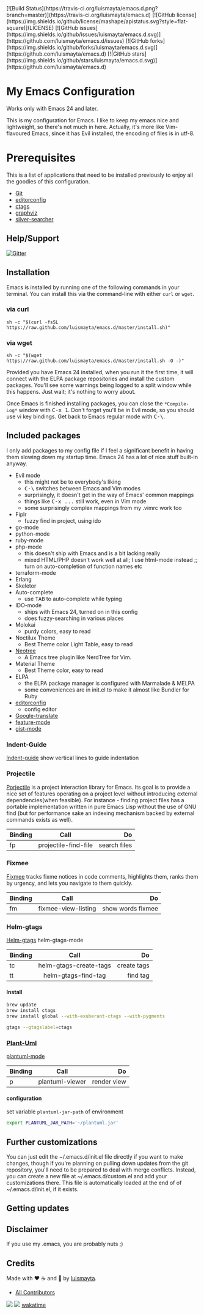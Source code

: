 <span class="badges">
[![Build Status](https://travis-ci.org/luismayta/emacs.d.png?branch=master)](https://travis-ci.org/luismayta/emacs.d)
[![GitHub license](https://img.shields.io/github/license/mashape/apistatus.svg?style=flat-square)](LICENSE)
[![GitHub issues](https://img.shields.io/github/issues/luismayta/emacs.d.svg)](https://github.com/luismayta/emacs.d/issues)
[![GitHub forks](https://img.shields.io/github/forks/luismayta/emacs.d.svg)](https://github.com/luismayta/emacs.d)
[![GitHub stars](https://img.shields.io/github/stars/luismayta/emacs.d.svg)](https://github.com/luismayta/emacs.d)
</span>

# My Emacs Configuration

Works only with Emacs 24 and later.

This is my configuration for Emacs. I like to keep my emacs
nice and lightweight, so there's not much in here. Actually, it's more like
Vim-flavoured Emacs, since it has Evil installed, the encoding of files is in utf-8.

# Prerequisites

This is a list of applications that need to be installed previously to enjoy
all the goodies of this configuration.

* [Git](http://git-scm.com/)
* [editorconfig](http://editorconfig.org)
* [ctags](http://ctags.sourceforge.net)
* [graphviz](http://www.graphviz.or)
* [silver-searcher](https://github.com/ggreer/the_silver_searcher)

## Help/Support

[![Gitter](https://badges.gitter.im/Join%20Chat.svg)](https://gitter.im/luismayta/emacs.d?utm_source=badge&utm_medium=badge&utm_campaign=pr-badge&utm_content=body_badge)

## Installation

Emacs is installed by running one of the following commands in your terminal.
You can install this via the command-line with either `curl` or `wget`.

### via curl

`sh -c "$(curl -fsSL https://raw.github.com/luismayta/emacs.d/master/install.sh)"`

### via wget

`sh -c "$(wget https://raw.github.com/luismayta/emacs.d/master/install.sh -O -)"`

Provided you have Emacs 24 installed, when you run it the first time, it will
connect with the ELPA package repositories and install the custom packages.
You'll see some warnings being logged to a split window while this happens.
Just wait; it's nothing to worry about.

Once Emacs is finished installing packages, you can close the `*Compile-Log*`
window with <kbd>C-x 1</kbd>. Don't forget you'll be in Evil mode, so you
should use vi key bindings. Get back to Emacs regular mode with <kbd>C-\\</kbd>.

## Included packages

I only add packages to my config file if I feel a significant benefit in
having them slowing down my startup time. Emacs 24 has a lot of nice stuff
built-in anyway.

  * Evil mode
    - this might not be to everybody's liking
    - <kbd>C-\\</kbd> switches between Emacs and Vim modes
    - surprisingly, it doesn't get in the way of Emacs' common mappings
    - things like <kbd>C-x ...</kbd> still work, even in Vim mode
    - some surprisingly complex mappings from my .vimrc work too
  * Fiplr
    - fuzzy find in project, using ido
  * go-mode
  * python-mode
  * ruby-mode
  * php-mode
    - this doesn't ship with Emacs and is a bit lacking really
    - mixed HTML/PHP doesn't work well at all; I use html-mode instead
;; turn on auto-completion of function names etc
  * terraform-mode
  * Erlang
  * Skeletor
  * Auto-complete
    - use <kbd>TAB</kbd> to auto-complete while typing
  * IDO-mode
    - ships with Emacs 24, turned on in this config
    - does fuzzy-searching in various places
  * Molokai
    - purdy colors, easy to read
  * Noctilux Theme
    - Best Theme color Light Table, easy to read
  * [Neotree](https://github.com/jaypei/emacs-neotree)
    - A Emacs tree plugin like NerdTree for Vim.
  * Material Theme
    - Best Theme color, easy to read
  * ELPA
    - the ELPA package manager is configured with Marmalade & MELPA
    - some conveniences are in init.el to make it almost like Bundler for Ruby
  * [editorconfig](http://editorconfig.org/)
    - config editor
  * [Google-translate](https://github.com/atykhonov/google-translate)
  * [feature-mode](https://github.com/michaelklishin/cucumber.el)
  * [gist-mode](https://github.com/defunkt/gist.el)

### Indent-Guide

[Indent-guide](https://github.com/zk-phi/indent-guide) show vertical lines to guide indentation

### Projectile

[Porjectile](https://github.com/bbatsov/projectile) is a project interaction library for Emacs.
Its goal is to provide a nice set of features operating on a project level without
introducing external dependencies(when feasible). For instance - finding project files
has a portable implementation written in pure Emacs Lisp without the use of GNU
find (but for performance sake an indexing mechanism backed by external commands exists as well).

| Binding        | Call                 | Do           |
| -------------- |:--------------------:| ------------:|
| fp             | projectile-find-file | search files |

### Fixmee

[Fixmee](https://github.com/rolandwalker/fixmee) tracks fixme notices in code comments, highlights them, ranks them by urgency, and lets you navigate to them quickly.

| Binding        | Call                 | Do                |
| -------------- |:--------------------:| -----------------:|
| fm             | fixmee-view-listing  | show words fixmee |

### Helm-gtags

[Helm-gtags](https://github.com/syohex/emacs-helm-gtags) helm-gtags-mode

| Binding        | Call                   | Do           |
| -------------- |:----------------------:| ------------:|
| tc             | helm-gtags-create-tags | create tags  |
| tt             | helm-gtags-find-tag    | find tag     |

#### Install

```bash
brew update
brew install ctags
brew install global --with-exuberant-ctags --with-pygments
```

```bash
gtags --gtagslabel=ctags
```

### [Plant-Uml](http://plantuml.com/)

[plantuml-mode](https://github.com/skuro/plantuml-mode)

| Binding        | Call                   | Do           |
| -------------- |:----------------------:| ------------:|
| p              | plantuml-viewer        | render view  |

#### configuration

set variable `plantuml-jar-path` of environment

```bash
export PLANTUML_JAR_PATH='~/plantuml.jar'
```

## Further customizations

You can just edit the ~/.emacs.d/init.el file directly if you want to make
changes, though if you're planning on pulling down updates from the git
repository, you'll need to be prepared to deal with merge conflicts. Instead,
you can create a new file at ~/.emacs.d/custom.el and add your customizations
there. This file is automatically loaded at the end of of ~/.emacs.d/init.el,
if it exists.

## Getting updates

## Disclaimer

If you use my .emacs, you are probably nuts ;)

## Credits

Made with :heart: ️:coffee:️ and :pizza: by [luismayta][link-author].

- [All Contributors][link-contributors]

<span class="badges">

[![](http://www.linkedin.com/img/webpromo/btn_liprofile_blue_80x15.png)][link-linkedin-luismayta]
[![](https://ga-beacon.appspot.com/UA-65019326-1/emacs.d/readme)](https://github.com/luismayta/emacs.d)
[wakatime][link-wakatime-luismayta]

</span>

<!-- links -->
[link-wakatime-luismayta]: https://wakatime.com/@luismayta
[link-linkedin-luismayta]: http://pe.linkedin.com/in/luismayta
[link-grip]: https://github.com/joeyespo/grip
[link-author]: https://github.com/luismayta
[link-contributors]: AUTHORS.md